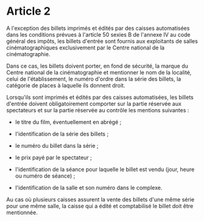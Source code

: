 # Article 2

A l'exception des billets imprimés et édités par des caisses automatisées dans les conditions prévues à l'article 50 sexies B de l'annexe IV au code général des impôts, les billets d'entrée sont fournis aux exploitants de salles cinématographiques exclusivement par le Centre national de la cinématographie.

Dans ce cas, les billets doivent porter, en fond de sécurité, la marque du Centre national de la cinématographie et mentionner le nom de la localité, celui de l'établissement, le numéro d'ordre dans la série des billets, la catégorie de places à laquelle ils donnent droit.

Lorsqu'ils sont imprimés et édités par des caisses automatisées, les billets d'entrée doivent obligatoirement comporter sur la partie réservée aux spectateurs et sur la partie réservée au contrôle les mentions suivantes :

- le titre du film, éventuellement en abrégé ;

- l'identification de la série des billets ;

- le numéro du billet dans la série ;

- le prix payé par le spectateur ;

- l'identification de la séance pour laquelle le billet est vendu (jour, heure ou numéro de séance) ;

- l'identification de la salle et son numéro dans le complexe.

Au cas où plusieurs caisses assurent la vente des billets d'une même série pour une même salle, la caisse qui a édité et comptabilisé le billet doit être mentionnée.
